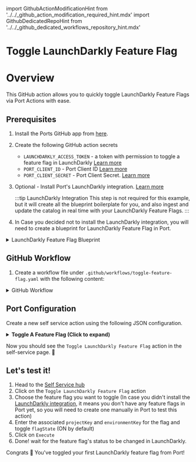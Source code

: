 import GithubActionModificationHint from '../../\_github_action_modification_required_hint.mdx'
import GithubDedicatedRepoHint from '../../\_github_dedicated_workflows_repository_hint.mdx'

# Toggle LaunchDarkly Feature Flag

# Overview

This GitHub action allows you to quickly toggle LaunchDarkly Feature Flags via Port Actions with ease.

## Prerequisites

1. Install the Ports GitHub app from [here](https://github.com/apps/getport-io/installations/new).

2. Create the following GitHub action secrets
    - `LAUNCHDARKLY_ACCESS_TOKEN` - a token with permission to toggle a feature flag in LaunchDarkly [Learn more](https://docs.launchdarkly.com/home/account-security/api-access-tokens)
    - `PORT_CLIENT_ID` - Port Client ID [Learn more](https://docs.getport.io/build-your-software-catalog/sync-data-to-catalog/api/#get-api-token)
    - `PORT_CLIENT_SECRET` - Port Client Secret. [Learn more](https://docs.getport.io/build-your-software-catalog/sync-data-to-catalog/api/#get-api-token) 

3. Optional - Install Port's LaunchDarkly integration. [Learn more](https://docs.getport.io/build-your-software-catalog/sync-data-to-catalog/feature%20management/launchdarkly)

	:::tip LaunchDarkly Integration
	This step is not required for this example, but it will create all the blueprint boilerplate for you, and also ingest and update the catalog in real time with your LaunchDarkly Feature Flags.
	:::

4. In Case you decided not to install the LaunchDarkly integration, you will need to create a blueprint for LaunchDarkly Feature Flag in Port.

<details>
<summary>LaunchDarkly Feature Flag Blueprint</summary>
	
```json showLineNumbers

{
    "identifier": "launchDarklyFeatureFlag",
    "description": "This blueprint represents a feature flag in LaunchDarkly.",
    "title": "LaunchDarkly Feature Flag",
    "icon": "Launchdarkly",
    "schema": {
      "properties": {
        "kind": {
          "type": "string",
          "title": "Flag Kind",
          "description": "The type of the feature flag (e.g., boolean)."
        },
        "description": {
          "type": "string",
          "title": "Description",
          "description": "A description of what the flag controls."
        },
        "creationDate": {
          "type": "string",
          "format": "date-time",
          "title": "Creation Date",
          "description": "The date and time when the flag was created."
        },
        "clientSideAvailability": {
          "type": "object",
          "title": "Client-Side Availability",
          "description": "Availability of the flag for client-side applications."
        },
        "temporary": {
          "type": "boolean",
          "title": "Temporary Flag",
          "description": "Indicates if the flag is temporary."
        },
        "tags": {
          "type": "array",
          "title": "Tags",
          "description": "Tags associated with the feature flag."
        },
        "maintainer": {
          "type": "string",
          "title": "Maintainer",
          "description": "Email address of the maintainer of the flag."
        },
        "customProperties": {
          "type": "object",
          "title": "Custom Properties",
          "description": "Custom properties associated with the flag."
        },
        "archived": {
          "type": "boolean",
          "title": "Archived",
          "description": "Indicates if the flag is archived."
        },
        "deprecated": {
          "type": "boolean",
          "title": "Deprecated",
          "description": "Indicates if the flag is deprecated."
        },
        "variations": {
          "type": "array",
          "title": "Variations",
          "description": "An array of possible variations for the flag"
        }
      },
      "required": []
    },
    "mirrorProperties": {},
    "calculationProperties": {},
    "aggregationProperties": {},
    "relations": {
      "environments": {
        "title": "Environments",
        "target": "launchDarklyEnvironment",
        "required": false,
        "many": true
      }
    }
  }
  ```
</details>


## GitHub Workflow

1. Create a workflow file under `.github/workflows/toggle-feature-flag.yaml` with the following content:

<GithubDedicatedRepoHint/>

<details>
<summary>GitHub Workflow</summary>

```yaml showLineNumbers title="toggle-feature-flag.yaml"

name: Toggle LaunchDarkly Feature Flag

on:
  workflow_dispatch:
    inputs:
      project_key:
        description: 'LaunchDarkly Project Key'
        required: true
        type: string
      environment_key:
        description: 'LaunchDarkly Environment Key where the flag exists'
        required: true
        type: string
      flag_state:
        description: 'Desired state of the feature flag (true for enabled, false for disabled)'
        required: true
        type: boolean
      port_context:
        required: true
        description: includes blueprint, run ID, and entity identifier from Port.

jobs:
  toggle-feature-flag:
    runs-on: ubuntu-latest
    steps:
      - name: Log Before Toggling
        uses: port-labs/port-github-action@v1
        with:
          clientId: ${{ secrets.PORT_CLIENT_ID }}
          clientSecret: ${{ secrets.PORT_CLIENT_SECRET }}
          baseUrl: https://api.getport.io
          operation: PATCH_RUN
          runId: ${{fromJson(inputs.port_context).run_id}}
          logMessage: "Attempting to toggle feature flag '${{fromJson(inputs.port_context).entity}}' in '${{ github.event.inputs.environment_key }}' environment to ${{ github.event.inputs.flag_state }}."

      - name: Toggle Feature Flag in LaunchDarkly
        id: "toggle_feature_flag"
        uses: fjogeleit/http-request-action@v1
        with:
          url: 'https://app.launchdarkly.com/api/v2/flags/${{ github.event.inputs.project_key }}/${{fromJson(inputs.port_context).entity}}'
          method: 'PATCH'
          customHeaders: '{"Authorization": "${{ secrets.LAUNCHDARKLY_ACCESS_TOKEN }}", "Content-Type": "application/json"}'
          data: >-
            [{
              "op": "replace",
              "path": "/environments/${{ github.event.inputs.environment_key }}/on",
              "value": ${{ github.event.inputs.flag_state }}
            }]

      - name: Convert CreationDate to date-time format
        id: format_date
        run: |
          timestamp="${{ fromJson(steps.toggle_feature_flag.outputs.response).creationDate }}"
          epoch_seconds=$(($timestamp / 1000))
          formatted_date=$(date -u -d "@${epoch_seconds}" +"%Y-%m-%dT%H:%M:%SZ")
          echo "creationDate=${formatted_date}" >> $GITHUB_OUTPUT
          echo "creationDate=${formatted_date}"
          
      - name: Log Before Upserting Entity
        uses: port-labs/port-github-action@v1
        with:
          clientId: ${{ secrets.PORT_CLIENT_ID }}
          clientSecret: ${{ secrets.PORT_CLIENT_SECRET }}
          baseUrl: https://api.getport.io
          operation: PATCH_RUN
          runId: ${{fromJson(inputs.port_context).run_id}}
          logMessage: "Moving on to upsert updates to Port"
          
      - name: UPSERT Entity
        uses: port-labs/port-github-action@v1
        with:
          identifier: "${{ fromJson(steps.toggle_feature_flag.outputs.response).key }}"
          title: "${{ fromJson(steps.toggle_feature_flag.outputs.response).description }}"
          blueprint: ${{fromJson(inputs.port_context).blueprint}}
          properties: |-
            {
              "kind": "${{ fromJson(steps.toggle_feature_flag.outputs.response).kind }}",
              "description": "${{ fromJson(steps.toggle_feature_flag.outputs.response).description }}",
              "creationDate": "${{ steps.format_date.outputs.creationDate }}",
              "includeInSnippet": ${{ fromJson(steps.toggle_feature_flag.outputs.response).includeInSnippet }},
              "clientSideAvailability": ${{ toJson(fromJson(steps.toggle_feature_flag.outputs.response).clientSideAvailability) }},
              "temporary": ${{ fromJson(steps.toggle_feature_flag.outputs.response).temporary }},
              "tags": ${{ toJson(fromJson(steps.toggle_feature_flag.outputs.response).tags) }},
              "maintainer": ${{ toJson(fromJson(steps.toggle_feature_flag.outputs.response)._maintainer) }},
              "environments": ${{ toJson(fromJson(steps.toggle_feature_flag.outputs.response).environments) }},
              "variations": ${{ toJson(fromJson(steps.toggle_feature_flag.outputs.response).variations) }},
              "customProperties": ${{ toJson(fromJson(steps.toggle_feature_flag.outputs.response).customProperties) }},
              "archived": ${{ fromJson(steps.toggle_feature_flag.outputs.response).archived }},
              "projectKey": "${{ github.event.inputs.project_key }}"
            }
          clientId: ${{ secrets.PORT_CLIENT_ID }}
          clientSecret: ${{ secrets.PORT_CLIENT_SECRET }}
          baseUrl: https://api.getport.io
          operation: UPSERT
          runId: ${{fromJson(inputs.port_context).run_id}}

          
      - name: Log After Toggling
        uses: port-labs/port-github-action@v1
        with:
          clientId: ${{ secrets.PORT_CLIENT_ID }}
          clientSecret: ${{ secrets.PORT_CLIENT_SECRET }}
          baseUrl: https://api.getport.io
          operation: PATCH_RUN
          runId: ${{fromJson(inputs.port_context).run_id}}
          logMessage: "Feature flag '${{fromJson(inputs.port_context).entity}}' in '${{ github.event.inputs.environment_key }}' environment set to ${{ github.event.inputs.flag_state }}."
```
</details>

## Port Configuration

Create a new self service action using the following JSON configuration.

<details>
<summary><b>Toggle A Feature Flag (Click to expand)</b></summary>

<GithubActionModificationHint/>

```json showLineNumbers
{
  "identifier": "launchDarklyFeatureFlag_toggle_a_feature_flag",
  "title": "Toggle LaunchDarkly Feature Flag",
  "icon": "Launchdarkly",
  "description": "Toggle a Feature Flag in launchdarkly",
  "trigger": {
    "type": "self-service",
    "operation": "DAY-2",
    "userInputs": {
      "properties": {
        "project_key": {
          "description": "LaunchDarkly Project Key",
          "title": "project_key",
          "icon": "Launchdarkly",
          "type": "string"
        },
        "environment_key": {
          "description": "LaunchDarkly Environment Key where the flag exists",
          "title": "environment_key",
          "icon": "Launchdarkly",
          "type": "string"
        },
        "flag_state": {
          "title": "flag_state",
          "description": "Desired state of the feature flag (true for enabled, false for disabled)",
          "icon": "Launchdarkly",
          "type": "boolean",
          "default": true
        }
      },
      "required": [
        "project_key",
        "environment_key"
      ],
      "order": [
        "project_key",
        "environment_key",
        "flag_state"
      ]
    },
    "blueprintIdentifier": "launchDarklyFeatureFlag"
  },
  "invocationMethod": {
    "type": "GITHUB",
    "org": "<GITHUB_ORG>",
    "repo": "<GITHUB_REPO>",
    "workflow": "toggle-feature-flag.yaml",
    "workflowInputs": {
      "{{if (.inputs | has(\"ref\")) then \"ref\" else null end}}": "{{.inputs.\"ref\"}}",
      "{{if (.inputs | has(\"project_key\")) then \"project_key\" else null end}}": "{{.inputs.\"project_key\"}}",
      "{{if (.inputs | has(\"environment_key\")) then \"environment_key\" else null end}}": "{{.inputs.\"environment_key\"}}",
      "{{if (.inputs | has(\"flag_state\")) then \"flag_state\" else null end}}": "{{.inputs.\"flag_state\"}}",
      "port_context": {
      "blueprint": "{{.action.blueprint}}",
      "entity": "{{.entity}}",
      "run_id": "{{.run.id}}"
      }
    },
    "reportWorkflowStatus": true
  },
  "requiredApproval": false,
  "publish": true
}
```
</details>

Now you should see the `Toggle LaunchDarkly Feature Flag` action in the self-service page. 🎉

## Let's test it!

1. Head to the [Self Service hub](https://app.getport.io/self-serve)
2. Click on the `Toggle LaunchDarkly Feature Flag` action
3. Choose the feature flag you want to toggle (In case you didn't install the [LaunchDarkly integration](https://docs.getport.io/build-your-software-catalog/sync-data-to-catalog/feature%20management/launchdarkly), it means you don't have any feature flags in Port yet, so you will need to create one manually in Port to test this action)
4. Enter the associated `projectKey` and `environmentKey` for the flag and toggle `flagState` (ON by default)
5. Click on `Execute`
6. Done! wait for the feature flag's status to be changed in LaunchDarkly.

Congrats 🎉 You've toggled your first LaunchDarkly feature flag from Port!